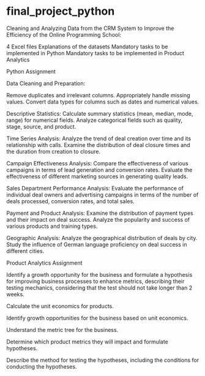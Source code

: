 # final_project_python
Cleaning and Analyzing Data from the CRM System to Improve the Efficiency of the Online Programming School:

4 Excel files
Explanations of the datasets
Mandatory tasks to be implemented in Python
Mandatory tasks to be implemented in Product Analytics

Python Assignment

Data Cleaning and Preparation:

Remove duplicates and irrelevant columns.
Appropriately handle missing values.
Convert data types for columns such as dates and numerical values.

Descriptive Statistics:
Calculate summary statistics (mean, median, mode, range) for numerical fields.
Analyze categorical fields such as quality, stage, source, and product.

Time Series Analysis:
Analyze the trend of deal creation over time and its relationship with calls.
Examine the distribution of deal closure times and the duration from creation to closure.

Campaign Effectiveness Analysis:
Compare the effectiveness of various campaigns in terms of lead generation and conversion rates.
Evaluate the effectiveness of different marketing sources in generating quality leads.

Sales Department Performance Analysis:
Evaluate the performance of individual deal owners and advertising campaigns in terms of the number of deals processed, conversion rates, and total sales.

Payment and Product Analysis:
Examine the distribution of payment types and their impact on deal success.
Analyze the popularity and success of various products and training types.

Geographic Analysis:
Analyze the geographical distribution of deals by city.
Study the influence of German language proficiency on deal success in different cities.

Product Analytics Assignment

Identify a growth opportunity for the business and formulate a hypothesis for improving business processes to enhance metrics, describing their testing mechanics, considering that the test should not take longer than 2 weeks.

Calculate the unit economics for products.

Identify growth opportunities for the business based on unit economics.

Understand the metric tree for the business.

Determine which product metrics they will impact and formulate hypotheses.

Describe the method for testing the hypotheses, including the conditions for conducting the hypotheses.

